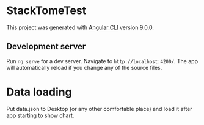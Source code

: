 # StackTomeTest

This project was generated with [Angular CLI](https://github.com/angular/angular-cli) version 9.0.0.

## Development server

Run `ng serve` for a dev server. Navigate to `http://localhost:4200/`. The app will automatically reload if you change any of the source files.

# Data loading

Put data.json to Desktop (or any other comfortable place) and load it after app starting to show chart.
